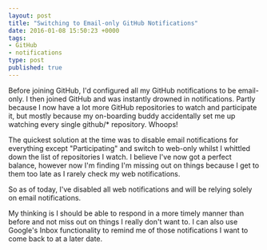 ```yaml
---
layout: post
title: "Switching to Email-only GitHub Notifications"
date: 2016-01-08 15:50:23 +0000
tags:
- GitHub
- notifications
type: post
published: true
---
```


Before joining GitHub, I'd configured all my GitHub notifications to be email-only.  I then joined GitHub and was instantly drowned in notifications.  Partly because I now have a lot more GitHub repositories to watch and participate it, but mostly because my on-boarding buddy accidentally set me up watching every single github/* repository.  Whoops!

The quickest solution at the time was to disable email notifications for everything except "Participating" and switch to web-only whilst I whittled down the list of repositories I watch.  I believe I've now got a perfect balance, however now I'm finding I'm missing out on things because I get to them too late as I rarely check my web notifications.

So as of today, I've disabled all web notifications and will be relying solely on email notifications.

My thinking is I should be able to respond in a more timely manner than before and not miss out on things I really don't want to.  I can also use Google's Inbox functionality to remind me of those notifications I want to come back to at a later date.
